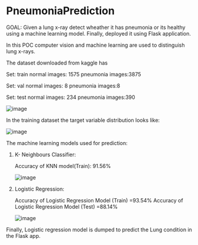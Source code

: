 # PneumoniaPrediction
GOAL: Given a lung x-ray detect wheather it has pneumonia or its healthy using a machine learning model. Finally, deployed it using Flask application.

In this POC computer vision and machine learning are used to distinguish lung x-rays.

The dataset downloaded from kaggle has 

Set: train   normal images: 1575  pneumonia images:3875

Set: val   normal images: 8  pneumonia images:8

Set: test   normal images: 234  pneumonia images:390

![image](https://user-images.githubusercontent.com/107737679/190056638-fc2f2692-70ba-4ac2-ab85-a7f5a23db3c0.png)


In the training dataset the target variable distribution looks like:

![image](https://user-images.githubusercontent.com/107737679/192058529-852ea7fc-ec09-404e-a2ff-f56bd7e35a4a.png)

The machine learning models used for prediction:

1. K- Neighbours Classifier: 
 
    Accuracy of KNN model(Train): 91.56%
    
    ![image](https://user-images.githubusercontent.com/107737679/192058981-fc217e64-28bd-4fa9-880a-fa5be20fd787.png)


2. Logistic Regression:
 
   Accuracy of Logistic Regression Model (Train) =93.54%
   Accuracy of Logistic Regression Model (Test) =88.14%
   
   ![image](https://user-images.githubusercontent.com/107737679/192059585-e3ababce-2c9b-4fc4-83a1-f05b5bb74ccc.png)

Finally, Logistic regression model is dumped to predict the Lung condition in the Flask app.





